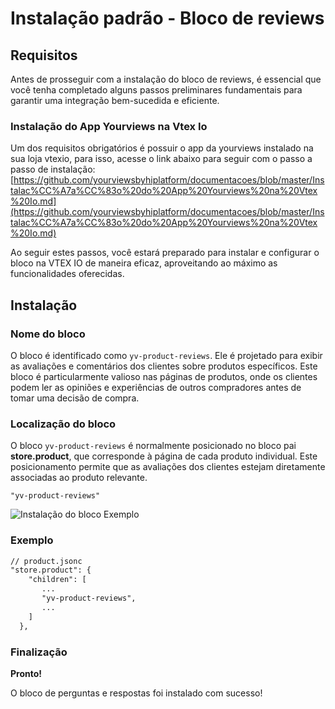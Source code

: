 # Instalação padrão - Bloco de reviews
## Requisitos
Antes de prosseguir com a instalação do bloco de reviews, é essencial que você tenha completado alguns passos preliminares fundamentais para garantir uma integração bem-sucedida e eficiente.


 ### Instalação do App Yourviews na Vtex Io

Um dos requisitos obrigatórios é possuir o app da yourviews instalado na sua loja vtexio, para isso, acesse o link abaixo para seguir com o passo a passo de instalação:  [https://github.com/yourviewsbyhiplatform/documentacoes/blob/master/Instalac%CC%A7a%CC%83o%20do%20App%20Yourviews%20na%20Vtex%20Io.md](https://github.com/yourviewsbyhiplatform/documentacoes/blob/master/Instalac%CC%A7a%CC%83o%20do%20App%20Yourviews%20na%20Vtex%20Io.md)

Ao seguir estes passos, você estará preparado para instalar e configurar o bloco na VTEX IO de maneira eficaz, aproveitando ao máximo as funcionalidades oferecidas.

 ## Instalação
   ### Nome do bloco
   O bloco é identificado como `yv-product-reviews`. Ele é projetado para exibir as avaliações e comentários dos clientes sobre produtos específicos. Este bloco é particularmente valioso nas páginas de produtos, onde os clientes podem ler as opiniões e experiências de outros compradores antes de tomar uma decisão de compra.
   ### Localização do bloco
   O bloco `yv-product-reviews` é normalmente posicionado no bloco pai **store.product**, que corresponde à página de cada produto individual. Este posicionamento permite que as avaliações dos clientes estejam diretamente associadas ao produto relevante.
   

    "yv-product-reviews"
    
![Instalação do bloco Exemplo](https://yv-misc.s3.us-east-1.amazonaws.com/help/yv-help-docs/79%20-%20Reviews.png)
### Exemplo
```diff
// product.jsonc
"store.product": {
    "children": [
       ...
       "yv-product-reviews",
       ...
    ]
  },
```
### Finalização
**Pronto!**

O bloco de perguntas e respostas foi instalado com sucesso!

<!--stackedit_data:
eyJoaXN0b3J5IjpbMTkzNjA0MzM3LC03MTk1NjQ2MzZdfQ==
-->